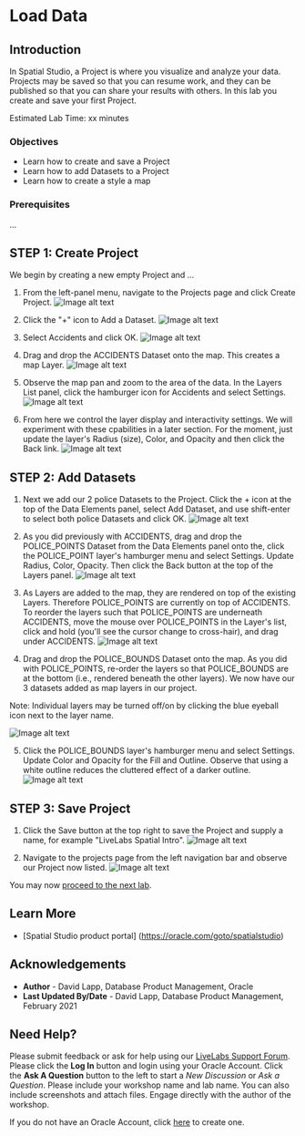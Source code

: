 # Load Data


## Introduction

In Spatial Studio, a Project is where you visualize and analyze your data. Projects may be saved so that you can resume work, and they can be published so that you can share your results with others.  In this lab you create and save your first Project. 

Estimated Lab Time: xx minutes

### Objectives

* Learn how to create and save a Project
* Learn how to add Datasets to a Project
* Learn how to create a style a map

### Prerequisites

...


## **STEP 1:** Create Project

We begin by creating a new empty Project and ...

1. From the left-panel menu, navigate to the Projects page and click Create Project.
![Image alt text](images/create-proj-1.png)

2. Click the "+" icon to Add a Dataset.
![Image alt text](images/create-proj-2.png)

3. Select Accidents and click OK.
![Image alt text](images/create-proj-3.png)

4. Drag and drop the ACCIDENTS Dataset onto the map. This creates a map Layer.
![Image alt text](images/create-proj-4.png)

5. Observe the map pan and zoom to the area of the data. In the Layers List panel, click the hamburger icon for Accidents and select Settings.
![Image alt text](images/create-proj-5.png)

6. From here we control the layer display and interactivity settings. We will experiment with these cpabilities in a later section. For the moment, just update the layer's Radius (size), Color, and Opacity and then click the Back link.
 ![Image alt text](images/create-proj-6.png)

## **STEP 2:** Add Datasets

1. Next we add our 2 police Datasets to the Project.  Click the + icon at the top of the Data Elements panel, select Add Dataset, and use shift-enter to select both police Datasets and click OK.
 ![Image alt text](images/create-proj-7.png)

2. As you did previously with ACCIDENTS, drag and drop the POLICE\_POINTS Dataset from the Data Elements panel onto the, click the POLICE\_POINT layer's hamburger menu and select Settings. Update Radius, Color, Opacity. Then click the Back button at the top of the Layers panel.
 ![Image alt text](images/create-proj-8.png)

3. As Layers are added to the map, they are rendered on top of the existing Layers. Therefore POLICE\_POINTS are currently on top of ACCIDENTS. To reorder  the layers such that POLICE\_POINTS are underneath ACCIDENTS, move the mouse over POLICE\_POINTS in the Layer's list, click and hold (you'll see the cursor change to cross-hair), and drag under ACCIDENTS. 
 ![Image alt text](images/create-proj-9.png)
 
4. Drag and drop the POLICE\_BOUNDS Dataset onto the map. As you did with POLICE\_POINTS, re-order the layers so that POLICE\_BOUNDS are at the bottom (i.e., rendered beneath the other layers). We now have our 3 datasets added as map layers in our project.

  Note: Individual layers may be turned off/on by clicking the blue eyeball icon next to the layer name.
  
 ![Image alt text](images/create-proj-10.png)  

5. Click the POLICE\_BOUNDS layer's hamburger menu and select Settings. Update Color and Opacity for the Fill and Outline. Observe that using a white outline reduces the cluttered effect of a darker outline.
 ![Image alt text](images/create-proj-11.png)   

## **STEP 3:** Save Project 
    
1. Click the Save button at the top right to save the Project and supply a name, for example "LiveLabs Spatial Intro".
 ![Image alt text](images/create-proj-12.png)

2. Navigate to the projects page from the left navigation bar and observe our Project now listed.
 ![Image alt text](images/create-proj-13.png)

You may now [proceed to the next lab](#next).

## Learn More
* [Spatial Studio product portal] (https://oracle.com/goto/spatialstudio)

## Acknowledgements
* **Author** - David Lapp, Database Product Management, Oracle
* **Last Updated By/Date**  - David Lapp, Database Product Management, February 2021

## Need Help?
Please submit feedback or ask for help using our [LiveLabs Support Forum](https://community.oracle.com/tech/developers/categories/oracle-spatial). Please click the **Log In** button and login using your Oracle Account. Click the **Ask A Question** button to the left to start a *New Discussion* or *Ask a Question*.  Please include your workshop name and lab name.  You can also include screenshots and attach files.  Engage directly with the author of the workshop.

If you do not have an Oracle Account, click [here](https://profile.oracle.com/myprofile/account/create-account.jspx) to create one.
